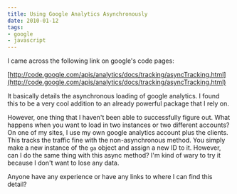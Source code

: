 ```yaml
---
title: Using Google Analytics Asynchronously
date: 2010-01-12
tags:
- google
- javascript
---
```

I came across the following link on google's code pages:

<!--more-->

[http://code.google.com/apis/analytics/docs/tracking/asyncTracking.html](http://code.google.com/apis/analytics/docs/tracking/asyncTracking.html)

It basically details the asynchronous loading of google analytics.  I found this to be a very cool addition to an already powerful package that I rely on.

However, one thing that I haven't been able to successfully figure out.  What happens when you want to load in two instances or two different accounts?  On one of my sites, I use my own google analytics account plus the clients.  This tracks the traffic fine with the non-asynchronous method.  You simply make a new instance of the `ga` object and assign a new ID to it.  However, can I do the same thing with this async method?  I'm kind of wary to try it because I don't want to lose any data.

Anyone have any experience or have any links to where I can find this detail?
